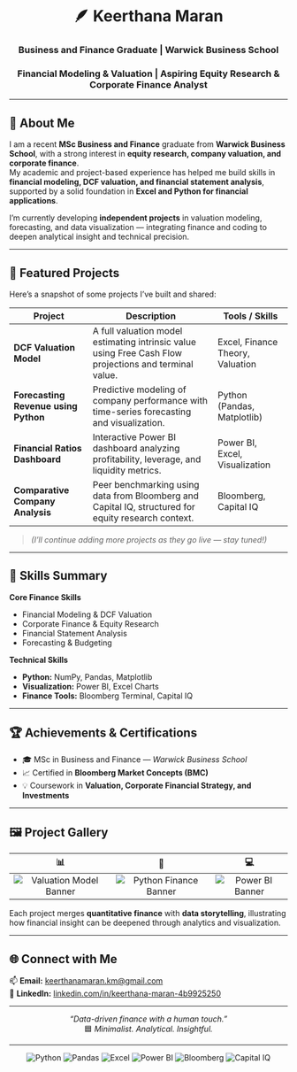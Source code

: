 <!-- README for Keerthana Maran -->
<div align="center">

# 🪶 Keerthana Maran  
### Business and Finance Graduate | Warwick Business School  
### Financial Modeling & Valuation | Aspiring Equity Research & Corporate Finance Analyst  

</div>

---

## 👋 About Me  

I am a recent **MSc Business and Finance** graduate from **Warwick Business School**, with a strong interest in **equity research, company valuation, and corporate finance**.  
My academic and project-based experience has helped me build skills in **financial modeling, DCF valuation, and financial statement analysis**, supported by a solid foundation in **Excel and Python for financial applications**.  

I’m currently developing **independent projects** in valuation modeling, forecasting, and data visualization — integrating finance and coding to deepen analytical insight and technical precision.  

---

## 💼 Featured Projects  

Here’s a snapshot of some projects I’ve built and shared:  

| Project | Description | Tools / Skills |
|----------|--------------|----------------|
| **DCF Valuation Model** | A full valuation model estimating intrinsic value using Free Cash Flow projections and terminal value. | Excel, Finance Theory, Valuation |
| **Forecasting Revenue using Python** | Predictive modeling of company performance with time-series forecasting and visualization. | Python (Pandas, Matplotlib) |
| **Financial Ratios Dashboard** | Interactive Power BI dashboard analyzing profitability, leverage, and liquidity metrics. | Power BI, Excel, Visualization |
| **Comparative Company Analysis** | Peer benchmarking using data from Bloomberg and Capital IQ, structured for equity research context. | Bloomberg, Capital IQ |

> *(I’ll continue adding more projects as they go live — stay tuned!)*  

---

## 🧩 Skills Summary  

**Core Finance Skills**  
- Financial Modeling & DCF Valuation  
- Corporate Finance & Equity Research  
- Financial Statement Analysis  
- Forecasting & Budgeting  

**Technical Skills**  
- **Python:** NumPy, Pandas, Matplotlib  
- **Visualization:** Power BI, Excel Charts  
- **Finance Tools:** Bloomberg Terminal, Capital IQ  

---

## 🏆 Achievements & Certifications  

- 🎓 MSc in Business and Finance — *Warwick Business School*  
- 📈 Certified in **Bloomberg Market Concepts (BMC)**  
- 💡 Coursework in **Valuation, Corporate Financial Strategy, and Investments**  

---

## 🖼️ Project Gallery  

<div align="center">
  
| 📊 | 🧮 | 💻 |
|:--:|:--:|:--:|
| ![Valuation Model Banner](https://img.shields.io/badge/DCF_Model-Finance-blue?style=flat-square&logo=github) | ![Python Finance Banner](https://img.shields.io/badge/Python_Visualization-Data_Science-darkblue?style=flat-square&logo=python) | ![Power BI Banner](https://img.shields.io/badge/PowerBI-Dashboard-gold?style=flat-square&logo=powerbi) |

</div>

Each project merges **quantitative finance** with **data storytelling**, illustrating how financial insight can be deepened through analytics and visualization.  

---

## 🌐 Connect with Me  

📫 **Email:** [keerthanamaran.km@gmail.com](mailto:keerthanamaran.km@gmail.com)  
💼 **LinkedIn:** [linkedin.com/in/keerthana-maran-4b9925250](https://www.linkedin.com/in/keerthana-maran-4b9925250)  

---

<div align="center">

_“Data-driven finance with a human touch.”_  
🟦 *Minimalist. Analytical. Insightful.*  

</div>

---

<!-- Badges Section -->
<div align="center">

![Python](https://img.shields.io/badge/Python-041E42?style=for-the-badge&logo=python&logoColor=white)
![Pandas](https://img.shields.io/badge/Pandas-041E42?style=for-the-badge&logo=pandas&logoColor=white)
![Excel](https://img.shields.io/badge/Excel-217346?style=for-the-badge&logo=microsoft-excel&logoColor=white)
![Power BI](https://img.shields.io/badge/PowerBI-F2C811?style=for-the-badge&logo=powerbi&logoColor=black)
![Bloomberg](https://img.shields.io/badge/Bloomberg-041E42?style=for-the-badge)
![Capital IQ](https://img.shields.io/badge/CapitalIQ-041E42?style=for-the-badge)

</div>
